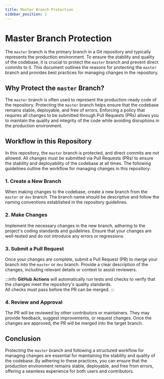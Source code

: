 ```yaml
---
title: Master Branch Protection
sidebar_position: 1
---
```


# Master Branch Protection

The `master` branch is the primary branch in a Git repository and typically represents the production environment. To ensure the stability and quality of the codebase, it is crucial to protect the `master` branch and prevent direct commits to it. This document outlines the reasons for protecting the `master` branch and provides best practices for managing changes in the repository.

## Why Protect the `master` Branch?

The `master` branch is often used to represent the production-ready code of the repository. Protecting the `master` branch helps ensure that the codebase remains stable, deployable, and free of errors. Enforcing a policy that requires all changes to be submitted through Pull Requests (PRs) allows you to maintain the quality and integrity of the code while avoiding disruptions in the production environment.

## Workflow in this Repository

In this repository, the `master` branch is protected, and direct commits are not allowed. All changes must be submitted via Pull Requests (PRs) to ensure the stability and deployability of the codebase at all times. The following guidelines outline the workflow for managing changes in this repository:

### 1. Create a New Branch

When making changes to the codebase, create a new branch from the `master` or `dev` branch. The branch name should be descriptive and follow the naming conventions established in the repository guidelines.

### 2. Make Changes

Implement the necessary changes in the new branch, adhering to the project's coding standards and guidelines. Ensure that your changes are well-tested and do not introduce any errors or regressions.

### 3. Submit a Pull Request

Once your changes are complete, submit a Pull Request (PR) to merge your branch into the `master` or `dev` branch. Provide a clear description of the changes, including relevant details or context to assist reviewers.

:::info
**GitHub Actions** will automatically run tests and checks to verify that the changes meet the repository's quality standards.  
All checks must pass before the PR can be merged.
:::

### 4. Review and Approval

The PR will be reviewed by other contributors or maintainers. They may provide feedback, suggest improvements, or request changes. Once the changes are approved, the PR will be merged into the target branch.

## Conclusion

Protecting the `master` branch and following a structured workflow for managing changes are essential for maintaining the stability and quality of the codebase. By adhering to these practices, you can ensure that the production environment remains stable, deployable, and free from errors, offering a seamless experience for both users and contributors.
